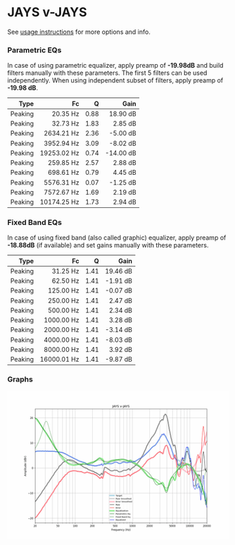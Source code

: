# JAYS v-JAYS
See [usage instructions](https://github.com/jaakkopasanen/AutoEq#usage) for more options and info.

### Parametric EQs
In case of using parametric equalizer, apply preamp of **-19.98dB** and build filters manually
with these parameters. The first 5 filters can be used independently.
When using independent subset of filters, apply preamp of **-19.98 dB**.

| Type    | Fc          |    Q | Gain      |
|--------:|------------:|-----:|----------:|
| Peaking | 20.35 Hz    | 0.88 | 18.90 dB  |
| Peaking | 32.73 Hz    | 1.83 | 2.85 dB   |
| Peaking | 2634.21 Hz  | 2.36 | -5.00 dB  |
| Peaking | 3952.94 Hz  | 3.09 | -8.02 dB  |
| Peaking | 19253.02 Hz | 0.74 | -14.00 dB |
| Peaking | 259.85 Hz   | 2.57 | 2.88 dB   |
| Peaking | 698.61 Hz   | 0.79 | 4.45 dB   |
| Peaking | 5576.31 Hz  | 0.07 | -1.25 dB  |
| Peaking | 7572.67 Hz  | 1.69 | 2.19 dB   |
| Peaking | 10174.25 Hz | 1.73 | 2.94 dB   |

### Fixed Band EQs
In case of using fixed band (also called graphic) equalizer, apply preamp of **-18.88dB**
(if available) and set gains manually with these parameters.

| Type    | Fc          |    Q | Gain     |
|--------:|------------:|-----:|---------:|
| Peaking | 31.25 Hz    | 1.41 | 19.46 dB |
| Peaking | 62.50 Hz    | 1.41 | -1.91 dB |
| Peaking | 125.00 Hz   | 1.41 | -0.07 dB |
| Peaking | 250.00 Hz   | 1.41 | 2.47 dB  |
| Peaking | 500.00 Hz   | 1.41 | 2.34 dB  |
| Peaking | 1000.00 Hz  | 1.41 | 3.28 dB  |
| Peaking | 2000.00 Hz  | 1.41 | -3.14 dB |
| Peaking | 4000.00 Hz  | 1.41 | -8.03 dB |
| Peaking | 8000.00 Hz  | 1.41 | 3.92 dB  |
| Peaking | 16000.01 Hz | 1.41 | -9.87 dB |

### Graphs
![](./JAYS%20v-JAYS.png)
